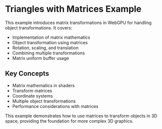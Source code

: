 # Triangles with Matrices Example

This example introduces matrix transformations in WebGPU for handling object transformations. It covers:

- Implementation of matrix mathematics
- Object transformation using matrices
- Rotation, scaling, and translation
- Combining multiple transformations
- Matrix uniform buffer usage

## Key Concepts

- Matrix mathematics in shaders
- Transform matrices
- Coordinate systems
- Multiple object transformations
- Performance considerations with matrices

This example demonstrates how to use matrices to transform objects in 3D space, providing the foundation for more complex 3D graphics. 